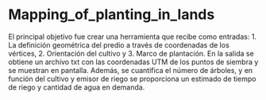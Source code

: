 # Mapping_of_planting_in_lands
El principal objetivo fue crear una herramienta que recibe como entradas: 1. La definición geométrica del predio a través de coordenadas de los vértices, 2. Orientación del cultivo y 3. Marco de plantación. En la salida se obtiene un archivo txt con las coordenadas UTM de los puntos de siembra y se muestran en pantalla. Además, se cuantifica el número de árboles, y en función del cultivo y emisor de riego se proporciona un estimado de tiempo de riego y cantidad de agua en demanda.
